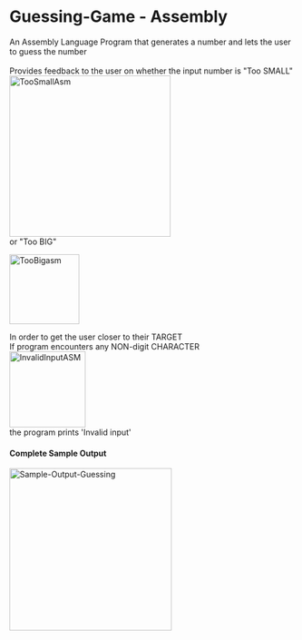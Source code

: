 # Guessing-Game - Assembly <br />
An Assembly Language Program that generates a number and lets the user to guess the number <br />
<br />
Provides feedback to the user on whether the input number is "Too SMALL" <br />
<img width="284" alt="TooSmallAsm" src="https://user-images.githubusercontent.com/94030022/170132900-81ebd801-4d89-4a11-9300-956a6ce04dc0.png"> <br />
or "Too BIG" <br />

<img width="123" alt="TooBigasm" src="https://user-images.githubusercontent.com/94030022/170132920-7f30127e-1e1c-4aa6-b568-ab14fe66b23b.png"> <br />

In order to get the user closer to their TARGET <br />
If program encounters any NON-digit CHARACTER <br />
<img width="134" alt="InvalidInputASM" src="https://user-images.githubusercontent.com/94030022/170133132-42dcdbe6-de79-400f-9bad-893f1edb01a3.png"> <br />
the program prints 'Invalid input' <br />

#### Complete Sample Output
<img width="286" alt="Sample-Output-Guessing" src="https://user-images.githubusercontent.com/94030022/169899420-f2c9d211-ab04-4cbf-8a1a-f1553fea6daa.png">
